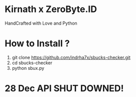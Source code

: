 # Kirnath x ZeroByte.ID
HandCrafted with Love and Python

# How to Install ?
1. git clone https://github.com/indrha7x/sbucks-checker.git
2. cd sbucks-checker
3. python sbux.py

# 28 Dec API SHUT DOWNED!
